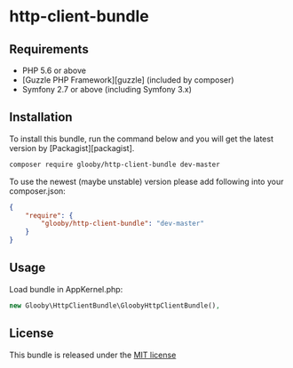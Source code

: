# http-client-bundle

## Requirements

 - PHP 5.6 or above
 - [Guzzle PHP Framework][guzzle] (included by composer)
 - Symfony 2.7 or above (including Symfony 3.x)

## Installation
To install this bundle, run the command below and you will get the latest version by [Packagist][packagist].

``` bash
composer require glooby/http-client-bundle dev-master
```

To use the newest (maybe unstable) version please add following into your composer.json:

``` json
{
    "require": {
        "glooby/http-client-bundle": "dev-master"
    }
}
```

## Usage

Load bundle in AppKernel.php:
``` php
new Glooby\HttpClientBundle\GloobyHttpClientBundle(),
```

## License

This bundle is released under the [MIT license](Resources/meta/LICENSE)
